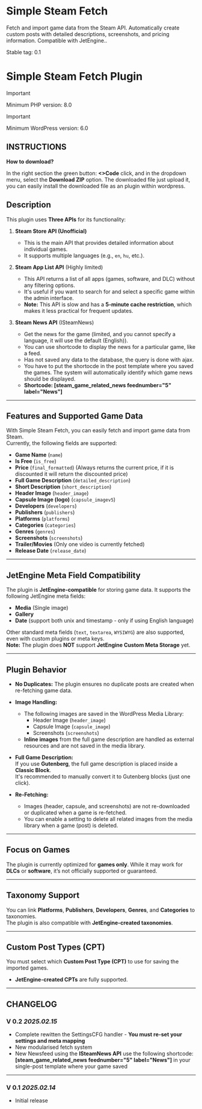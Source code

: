 # Simple Steam Fetch

Fetch and import game data from the Steam API. Automatically create custom posts with detailed descriptions, screenshots, and pricing information. Compatible with JetEngine..

Stable tag: 0.1

# Simple Steam Fetch Plugin

> [!IMPORTANT]
> Minimum PHP version: 8.0

> [!IMPORTANT]
> Minimum WordPress version: 6.0

## INSTRUCTIONS

**How to download?**

In the right section the green button: **<>Code** click, and in the dropdown menu, select the **Download ZIP** option. The downloaded file just upload it, you can easily install the downloaded file as an plugin within wordpress.

## Description

This plugin uses **Three APIs** for its functionality:

1. **Steam Store API (Unofficial)**

   - This is the main API that provides detailed information about individual games.
   - It supports multiple languages (e.g., `en`, `hu`, etc.).

2. **Steam App List API** (Highly limited)

   - This API returns a list of all apps (games, software, and DLC) without any filtering options.
   - It's useful if you want to search for and select a specific game within the admin interface.
   - **Note:** This API is slow and has a **5-minute cache restriction**, which makes it less practical for frequent updates.

3. **Steam News API** (ISteamNews)
   - Get the news for the game (limited, and you cannot specify a language, it will use the default (English)).
   - You can use shortcode to display the news for a particular game, like a feed.
   - Has not saved any data to the database, the query is done with ajax.
   - You have to put the shortocde in the post template where you saved the games. The system will automatically identify which game news should be displayed.
   - **Shortcode: [steam_game_related_news feednumber="5" label="News"]**

---

## Features and Supported Game Data

With Simple Steam Fetch, you can easily fetch and import game data from Steam.  
Currently, the following fields are supported:

- **Game Name** (`name`)
- **Is Free** (`is_free`)
- **Price** (`final_formatted`) (Always returns the current price, if it is discounted it will return the discounted price)
- **Full Game Description** (`detailed_description`)
- **Short Description** (`short_description`)
- **Header Image** (`header_image`)
- **Capsule Image (logo)** (`capsule_imagev5`)
- **Developers** (`developers`)
- **Publishers** (`publishers`)
- **Platforms** (`platforms`)
- **Categories** (`categories`)
- **Genres** (`genres`)
- **Screenshots** (`screenshots`)
- **Trailer/Movies** (Only one video is currently fetched)
- **Release Date** (`release_date`)

---

## JetEngine Meta Field Compatibility

The plugin is **JetEngine-compatible** for storing game data. It supports the following JetEngine meta fields:

- **Media** (Single image)
- **Gallery**
- **Date** (support both unix and timestamp - only if using English language)

Other standard meta fields (`text`, `textarea`, `WYSIWYG`) are also supported, even with custom plugins or meta keys.  
**Note:** The plugin does **NOT** support **JetEngine Custom Meta Storage** yet.

---

## Plugin Behavior

- **No Duplicates:** The plugin ensures no duplicate posts are created when re-fetching game data.
- **Image Handling:**
  - The following images are saved in the WordPress Media Library:
    - Header Image (`header_image`)
    - Capsule Image (`capsule_image`)
    - Screenshots (`screenshots`)
  - **Inline images** from the full game description are handled as external resources and are not saved in the media library.
- **Full Game Description:**  
  If you use **Gutenberg**, the full game description is placed inside a **Classic Block**.  
  It's recommended to manually convert it to Gutenberg blocks (just one click).

- **Re-Fetching:**
  - Images (header, capsule, and screenshots) are not re-downloaded or duplicated when a game is re-fetched.
  - You can enable a setting to delete all related images from the media library when a game (post) is deleted.

---

## Focus on Games

The plugin is currently optimized for **games only**. While it may work for **DLCs** or **software**, it’s not officially supported or guaranteed.

---

## Taxonomy Support

You can link **Platforms**, **Publishers**, **Developers**, **Genres**, and **Categories** to taxonomies.  
The plugin is also compatible with **JetEngine-created taxonomies**.

---

## Custom Post Types (CPT)

You must select which **Custom Post Type (CPT)** to use for saving the imported games.

- **JetEngine-created CPTs** are fully supported.

---

## CHANGELOG

### V 0.2 _2025.02.15_

- Complete rewitten the SettingsCFG handler - **You must re-set your settings and meta mapping**
- New modularised fetch system
- New Newsfeed using the **ISteamNews API** use the following shortcode: **[steam_game_related_news feednumber="5" label="News"]** in your single-post template where your game saved

---

### V 0.1 _2025.02.14_

- Initial release
